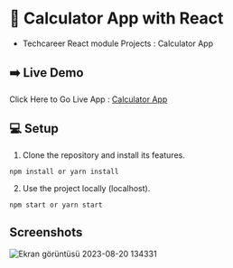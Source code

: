 # 🧮 Calculator App with React

- Techcareer React module Projects : Calculator App

## ➡️ Live Demo

Click Here to Go Live App : [Calculator App](https://furkanlebit7-calculator.netlify.app/)

## :computer: Setup

1. Clone the repository and install its features.

```
npm install or yarn install
```

2. Use the project locally (localhost).

```
npm start or yarn start
```

## Screenshots

![Ekran görüntüsü 2023-08-20 134331](https://github.com/furkanlebit7/Techcareer-Bootcamp/assets/59422278/b78d0ba0-d39a-44e9-97f8-5c2b27c1dc5f)
